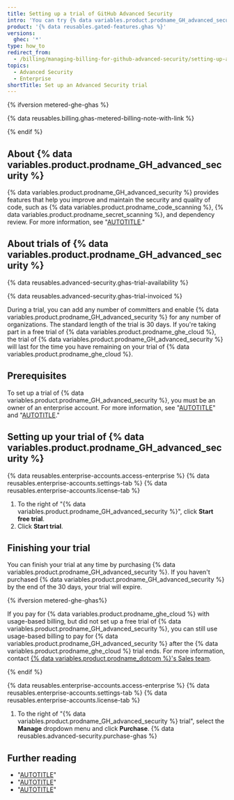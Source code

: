 ```yaml
---
title: Setting up a trial of GitHub Advanced Security
intro: 'You can try {% data variables.product.prodname_GH_advanced_security %} for free.'
product: '{% data reusables.gated-features.ghas %}'
versions:
  ghec: '*'
type: how_to
redirect_from:
  - /billing/managing-billing-for-github-advanced-security/setting-up-a-trial-of-github-advanced-security
topics:
  - Advanced Security
  - Enterprise
shortTitle: Set up an Advanced Security trial
---
```


{% ifversion metered-ghe-ghas %}

{% data reusables.billing.ghas-metered-billing-note-with-link %}

{% endif %}

## About {% data variables.product.prodname_GH_advanced_security %}

{% data variables.product.prodname_GH_advanced_security %} provides features that help you improve and maintain the security and quality of code, such as {% data variables.product.prodname_code_scanning %}, {% data variables.product.prodname_secret_scanning %}, and dependency review. For more information, see "[AUTOTITLE](/get-started/learning-about-github/about-github-advanced-security)."

## About trials of {% data variables.product.prodname_GH_advanced_security %}

{% data reusables.advanced-security.ghas-trial-availability %}

{% data reusables.advanced-security.ghas-trial-invoiced %}

During a trial, you can add any number of committers and enable {% data variables.product.prodname_GH_advanced_security %} for any number of organizations. The standard length of the trial is 30 days. If you're taking part in a free trial of {% data variables.product.prodname_ghe_cloud %}, the trial of {% data variables.product.prodname_GH_advanced_security %} will last for the time you have remaining on your trial of {% data variables.product.prodname_ghe_cloud %}.

## Prerequisites

To set up a trial of {% data variables.product.prodname_GH_advanced_security %}, you must be an owner of an enterprise account. For more information, see "[AUTOTITLE](/admin/overview/about-enterprise-accounts)" and "[AUTOTITLE](/admin/managing-accounts-and-repositories/managing-users-in-your-enterprise/roles-in-an-enterprise#enterprise-owners)."

## Setting up your trial of {% data variables.product.prodname_GH_advanced_security %}

{% data reusables.enterprise-accounts.access-enterprise %}
{% data reusables.enterprise-accounts.settings-tab %}
{% data reusables.enterprise-accounts.license-tab %}
1. To the right of "{% data variables.product.prodname_GH_advanced_security %}", click **Start free trial**.
1. Click **Start trial**.

## Finishing your trial

You can finish your trial at any time by purchasing {% data variables.product.prodname_GH_advanced_security %}. If you haven't purchased {% data variables.product.prodname_GH_advanced_security %} by the end of the 30 days, your trial will expire.

{% ifversion metered-ghe-ghas%}

If you pay for {% data variables.product.prodname_ghe_cloud %} with usage-based billing, but did not set up a free trial of {% data variables.product.prodname_GH_advanced_security %}, you can still use usage-based billing to pay for {% data variables.product.prodname_GH_advanced_security %} after the {% data variables.product.prodname_ghe_cloud %} trial ends. For more information, contact [{% data variables.product.prodname_dotcom %}'s Sales team](https://enterprise.github.com/contact).

{% endif %}

{% data reusables.enterprise-accounts.access-enterprise %}
{% data reusables.enterprise-accounts.settings-tab %}
{% data reusables.enterprise-accounts.license-tab %}
1. To the right of "{% data variables.product.prodname_GH_advanced_security %} trial", select the **Manage** dropdown menu and click **Purchase**.
{% data reusables.advanced-security.purchase-ghas %}

## Further reading

* "[AUTOTITLE](/get-started/learning-about-github/about-github-advanced-security)"
* "[AUTOTITLE](/code-security/adopting-github-advanced-security-at-scale)"
* "[AUTOTITLE](/code-security/securing-your-organization/introduction-to-securing-your-organization-at-scale/about-enabling-security-features-at-scale)"
